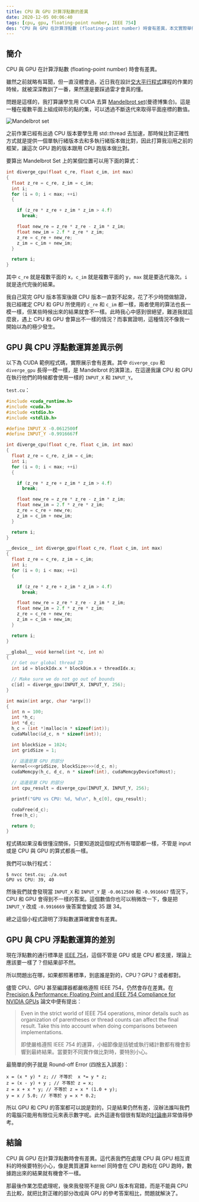 ```yaml
---
title: CPU 與 GPU 計算浮點數的差異
date: 2020-12-05 00:06:40
tags: [cpu, gpu, floating-point number, ‎IEEE 754]
des: "CPU 與 GPU 在計算浮點數 (floating-point number) 時會有差異，本文實際舉例並解釋原因。"
---
```


## 簡介

CPU 與 GPU 在計算浮點數 (floating-point number) 時會有差異。

雖然之前就略有耳聞，但一直沒體會過，近日我在設計[交大平行程式](https://nctu-sslab.github.io/PP-f20/)課程的作業的時候，就被深深教訓了一番，果然還是要踩過雷才會真的懂。

問題是這樣的，我打算讓學生用 CUDA 去算 [Mandelbrot set](https://zh.wikipedia.org/wiki/%E6%9B%BC%E5%BE%B7%E5%8D%9A%E9%9B%86%E5%90%88)(曼德博集合)。這是一種在複數平面上組成碎形的點的集，可以透過不斷迭代來取得平面座標的數值。

![Mandelbrot set](https://user-images.githubusercontent.com/18013815/101222730-6112a080-36c5-11eb-8c17-631e7c03d62e.png)

之前作業已經有出過 CPU 版本要學生用 std::thread 去加速，那時候比對正確性方式就是提供一個單執行緒版本去和多執行緒版本做比對，因此打算我沿用之前的框架，讓這次 GPU 跑的版本跟用 CPU 跑版本做比對。

要算出 Mandelbrot Set 上的某個位置可以用下面的算式：

```c++
int diverge_cpu(float c_re, float c_im, int max)
{
  float z_re = c_re, z_im = c_im;
  int i;
  for (i = 0; i < max; ++i)
  {

    if (z_re * z_re + z_im * z_im > 4.f)
      break;

    float new_re = z_re * z_re - z_im * z_im;
    float new_im = 2.f * z_re * z_im;
    z_re = c_re + new_re;
    z_im = c_im + new_im;
  }

  return i;
}
```

其中 `c_re` 就是複數平面的 x，`c_im` 就是複數平面的 y，`max` 就是要迭代幾次。`i` 就是迭代完後的結果。

我自己寫完 GPU 版本答案後跟 CPU 版本一直對不起來，花了不少時間做驗證，我已經確定 CPU 和 GPU 所使用的 `c_re` 和 `c_im` 都一樣，兩者使用的算法也長一模一樣，但某些時候出來的結果就會不一樣。此時我心中感到很絕望，難道我就這麼衰，遇上 CPU 和 GPU 會算出不一樣的情況？而事實證明，這種情況不像我一開始以為的極少發生。

## GPU 與 CPU 浮點數運算差異示例

以下為 CUDA 範例程式碼，實際展示會有差異。其中 `diverge_cpu` 和 `diverge_gpu` 長得一模一樣，是 Mandelbrot 的演算法，在這邊我讓 CPU 和 GPU 在執行他們的時候都會使用一樣的 `INPUT_X` 和 `INPUT_Y`。

`test.cu`：

```c
#include <cuda_runtime.h>
#include <cuda.h>
#include <stdio.h>
#include <stdlib.h>

#define INPUT_X -0.0612500f
#define INPUT_Y -0.9916667f

int diverge_cpu(float c_re, float c_im, int max)
{
  float z_re = c_re, z_im = c_im;
  int i;
  for (i = 0; i < max; ++i)
  {

    if (z_re * z_re + z_im * z_im > 4.f)
      break;

    float new_re = z_re * z_re - z_im * z_im;
    float new_im = 2.f * z_re * z_im;
    z_re = c_re + new_re;
    z_im = c_im + new_im;
  }

  return i;
}

__device__ int diverge_gpu(float c_re, float c_im, int max)
{
  float z_re = c_re, z_im = c_im;
  int i;
  for (i = 0; i < max; ++i)
  {

    if (z_re * z_re + z_im * z_im > 4.f)
      break;

    float new_re = z_re * z_re - z_im * z_im;
    float new_im = 2.f * z_re * z_im;
    z_re = c_re + new_re;
    z_im = c_im + new_im;
  }

  return i;
}

__global__ void kernel(int *c, int n)
{
  // Get our global thread ID
  int id = blockIdx.x * blockDim.x + threadIdx.x;

  // Make sure we do not go out of bounds
  c[id] = diverge_gpu(INPUT_X, INPUT_Y, 256);
}

int main(int argc, char *argv[])
{
  int n = 100;
  int *h_c;
  int *d_c;
  h_c = (int *)malloc(n * sizeof(int));
  cudaMalloc(&d_c, n * sizeof(int));

  int blockSize = 1024;
  int gridSize = 1;

  // 這邊是算 GPU 的部分
  kernel<<<gridSize, blockSize>>>(d_c, n);
  cudaMemcpy(h_c, d_c, n * sizeof(int), cudaMemcpyDeviceToHost);

  // 這邊是算 CPU 的部分
  int cpu_result = diverge_cpu(INPUT_X, INPUT_Y, 256);

  printf("GPU vs CPU: %d, %d\n", h_c[0], cpu_result);

  cudaFree(d_c);
  free(h_c);

  return 0;
}
```

程式碼如果沒看很懂沒關係，只要知道說這個程式所有環節都一樣，不管是 input 或是 CPU 與 GPU 的算式都長一樣。

我們可以執行程式：

```shell
$ nvcc test.cu; ./a.out
GPU vs CPU: 39, 40
```

然後我們就會發現當 `INPUT_X` 和 `INPUT_Y` 是 `-0.0612500` 和 `-0.9916667` 情況下，CPU 和 GPU 會得到不一樣的答案。這個數值你也可以稍微改一下，像是把 `INPUT_Y` 改成 `-0.9916669` 後答案會變成 35 跟 34。

總之這個小程式證明了浮點數運算確實會有差異。

## GPU 與 CPU 浮點數運算的差別

現在浮點數的通行標準是 [IEEE 754](https://en.wikipedia.org/wiki/IEEE_754)，這個不管是 GPU 或是 CPU 都支援，理論上應該要一樣了？但結果卻不然。

所以問題出在哪，如果都照著標準，到底誰是對的，CPU？GPU？或者都對。

儘管 CPU、GPU 甚至編譯器都嚴格遵照 IEEE 754，仍然會存在差異。在 [Precision & Performance: Floating Point and IEEE 754 Compliance for NVIDIA GPUs](https://developer.nvidia.com/sites/default/files/akamai/cuda/files/NVIDIA-CUDA-Floating-Point.pdf) 論文中便有提出：

> Even in the strict world of IEEE 754 operations, minor details such as organization of parentheses or thread counts can affect the final result. Take this into account when doing comparisons between implementations.
>
> 即使嚴格遵照 IEEE 754 的運算，小細節像是括號或執行緒計數都有機會影響到最終結果。當要對不同實作做比對時，要特別小心。

最簡單的例子就是 Round-off Error (四捨五入誤差)：

```
x = (x * y) * z; // 不等於  x *= y * z;
z = (x - y) + y ; // 不等於 z = x;
z = x + x * y; // 不等於 z = x * (1.0 + y);
y = x / 5.0; // 不等於 y = x * 0.2;
```

所以 GPU 和 CPU 的答案都可以說是對的，只是結果仍然有差，沒辦法誰叫我們的電腦只能用有限位元來表示數字呢。此外這邊有個很有幫助的[討論串](https://github.com/HPCE/hpce-2016-cw5/issues/10)非常值得參考。

## 結論

CPU 與 GPU 在計算浮點數時會有差異。這代表我們在處理 CPU 與 GPU 相互資料的時候要特別小心，像是異質運算 kernel 同時會在 CPU 跑和在 GPU 跑時，數據跑出來的結果就有機會不一樣。

那最後作業怎麼處理呢，後來我發現不是我 GPU 版本有寫錯，而是不能與 CPU 去比較，就把比對正確的部分改成與 GPU 的參考答案相比，問題就解決了。
